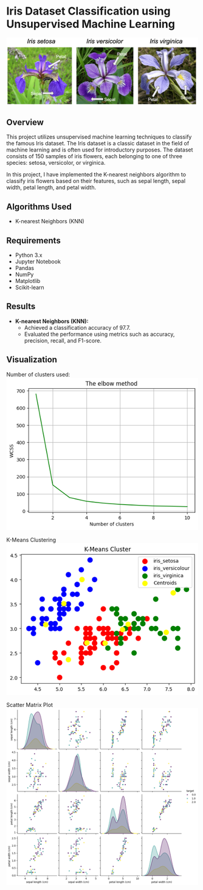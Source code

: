 # Iris Dataset Classification using Unsupervised Machine Learning

![Iris Flowers](https://github.com/acamillemartin/Machine_Learning_Projects/blob/main/Unsupervised%20ML/Images/Iris%20Flower.png)

## Overview

This project utilizes unsupervised machine learning techniques to classify the famous Iris dataset. The Iris dataset is a classic dataset in the field of machine learning and is often used for introductory purposes. The dataset consists of 150 samples of iris flowers, each belonging to one of three species: setosa, versicolor, or virginica.

In this project, I have implemented the K-nearest neighbors algorithm to classify iris flowers based on their features, such as sepal length, sepal width, petal length, and petal width.

## Algorithms Used

- K-nearest Neighbors (KNN)

## Requirements

- Python 3.x
- Jupyter Notebook
- Pandas
- NumPy
- Matplotlib
- Scikit-learn

## Results

- **K-nearest Neighbors (KNN):** 
  - Achieved a classification accuracy of 97.7.
  - Evaluated the performance using metrics such as accuracy, precision, recall, and F1-score.


## Visualization

Number of clusters used:
![The Elbow Method](https://github.com/acamillemartin/Machine_Learning_Projects/blob/main/Unsupervised%20ML/Images/elbow%20method.png)

K-Means Clustering
![K-Means Clustering](https://github.com/acamillemartin/Machine_Learning_Projects/blob/main/Unsupervised%20ML/Images/k-means%20cluster.png)

Scatter Matrix Plot
![Dataset](https://github.com/acamillemartin/Machine_Learning_Projects/blob/main/Unsupervised%20ML/Images/scatter%20matrix%20plot.png)
